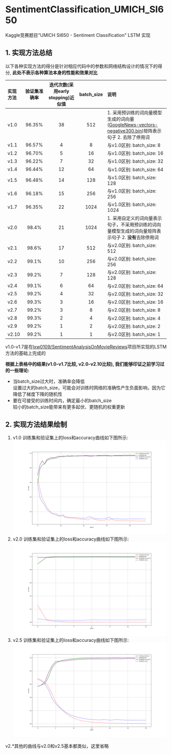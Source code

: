 # SentimentClassification_UMICH_SI650
Kaggle竞赛题目"UMICH SI650 - Sentiment Classification" LSTM 实现  

## 1. 实现方法总结
以下各种实现方法的得分是针对相应代码中的参数和网络结构设计的情况下的得分, **此处不表示各种算法本身的性能和效果对比**

| 实现方法 | 验证集准确率 | 迭代次数(采用early stopping)近似值 | batch_size | 说明 |
| :------ | :---: | :---: | :---: | :------ |
| v1.0 | 96.35% | 38 | 512 | 1. 采用预训练的词向量模型生成的词向量([GoogleNews-vectors-negative300.bin](https://github.com/3Top/word2vec-api))矩阵表示句子 2. 去除了停用词 |
| v1.1 | 96.57% | 4 | 8 | 与v1.0区别: batch_size: 8 |
| v1.2 | 96.70% | 5 | 16 | 与v1.0区别: batch_size: 16 |
| v1.3 | 96.22% | 7 | 32 | 与v1.0区别: batch_size: 32 |
| v1.4 | 96.44% | 12 | 64 | 与v1.0区别: batch_size: 64 |
| v1.5 | 96.48% | 14 | 128 | 与v1.0区别: batch_size: 128 |
| v1.6 | 96.18% | 15 | 256 | 与v1.0区别: batch_size: 256 |
| v1.7 | 96.35% | 22 | 1024 | 与v1.0区别: batch_size: 1024 |
| v2.0 | 98.4% | 21 | 1024 | 1. 采用自定义的词向量表示句子，不采用预训练的词向量模型生成的词向量矩阵表示句子 2. **没有**去除停用词 |
| v2.1 | 98.6% | 17 | 512 | 与v2.0区别: batch_size: 512 |
| v2.2 | 99.1% | 10 | 256 | 与v2.0区别: batch_size: 256 |
| v2.3 | 99.2% | 7 | 128 | 与v2.0区别: batch_size: 128 |
| v2.4 | 99.1% | 6 | 64 | 与v2.0区别: batch_size: 64 |
| v2.5 | 99.2% | 4 | 32 | 与v2.0区别: batch_size: 32 |
| v2.6 | 99.3% | 3 | 16 | 与v2.0区别: batch_size: 16 |
| v2.7 | 99.2% | 3 | 8 | 与v2.0区别: batch_size: 8 |
| v2.8 | 99.3% | 2 | 4 | 与v2.0区别: batch_size: 4 |
| v2.9 | 99.2% | 1 | 2 | 与v2.0区别: batch_size: 2 |
| v2.10 | 99.2% | 1 | 1 | 与v2.0区别: batch_size: 1 |

v1.0-v1.7是在[lxw0109/SentimentAnalysisOnMovieReviews](https://github.com/lxw0109/SentimentAnalysisOnMovieReviews)项目所实现的LSTM方法的基础上完成的  

**根据上表格中的结果(v1.0-v1.7比较, v2.0-v2.10比较), 我们能够印证之前学习过的一些理论:**  
+ 当batch_size过大时，准确率会降低  
 设置过大的batch_size，可能会对训练时网络的准确性产生负面影响，因为它降低了梯度下降的随机性  
+ 要在可接受的训练时间内，确定最小的batch_size  
 较小的batch_size能带来有更多起伏、更随机的权重更新  

## 2. 实现方法结果绘制
1. v1.0 训练集和验证集上的loss和accuracy曲线如下图所示:  
![docs/images/ep38_bs512_v1.0.png](docs/images/ep38_bs512_v1.0.png)
2. v2.0 训练集和验证集上的loss和accuracy曲线如下图所示:
![docs/images/[wo_pretrained]ep4_bs32.png](docs/images/[wo_pretrained]ep4_bs32.png)
3. v2.5 训练集和验证集上的loss和accuracy曲线如下图所示:
![docs/images/[wo_pretrained]ep21_bs1024.png](docs/images/[wo_pretrained]ep21_bs1024.png)

v2.*其他的曲线与v2.0和v2.5基本都类似，这里省略
